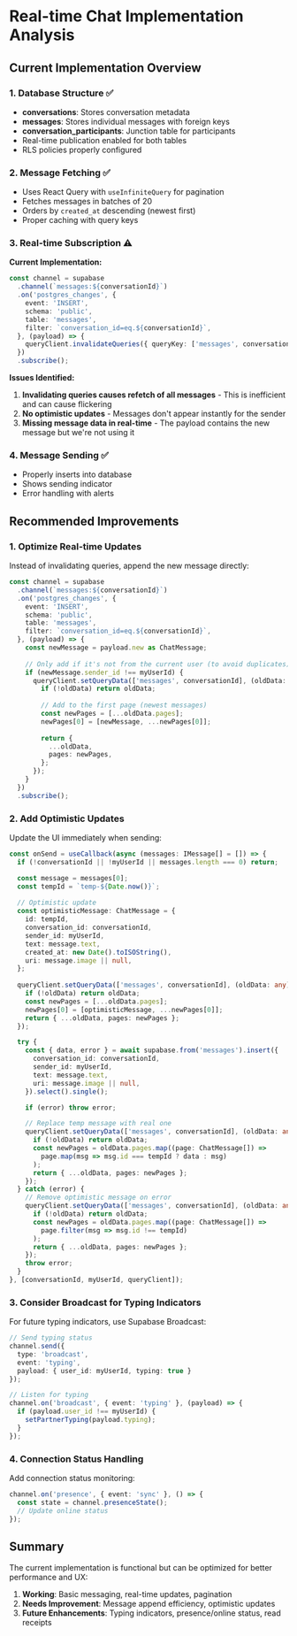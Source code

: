 # Real-time Chat Implementation Analysis

## Current Implementation Overview

### 1. Database Structure ✅
- **conversations**: Stores conversation metadata
- **messages**: Stores individual messages with foreign keys
- **conversation_participants**: Junction table for participants
- Real-time publication enabled for both tables
- RLS policies properly configured

### 2. Message Fetching ✅
- Uses React Query with `useInfiniteQuery` for pagination
- Fetches messages in batches of 20
- Orders by `created_at` descending (newest first)
- Proper caching with query keys

### 3. Real-time Subscription ⚠️

**Current Implementation:**
```typescript
const channel = supabase
  .channel(`messages:${conversationId}`)
  .on('postgres_changes', {
    event: 'INSERT',
    schema: 'public',
    table: 'messages',
    filter: `conversation_id=eq.${conversationId}`,
  }, (payload) => {
    queryClient.invalidateQueries({ queryKey: ['messages', conversationId] });
  })
  .subscribe();
```

**Issues Identified:**
1. **Invalidating queries causes refetch of all messages** - This is inefficient and can cause flickering
2. **No optimistic updates** - Messages don't appear instantly for the sender
3. **Missing message data in real-time** - The payload contains the new message but we're not using it

### 4. Message Sending ✅
- Properly inserts into database
- Shows sending indicator
- Error handling with alerts

## Recommended Improvements

### 1. Optimize Real-time Updates
Instead of invalidating queries, append the new message directly:

```typescript
const channel = supabase
  .channel(`messages:${conversationId}`)
  .on('postgres_changes', {
    event: 'INSERT',
    schema: 'public',
    table: 'messages',
    filter: `conversation_id=eq.${conversationId}`,
  }, (payload) => {
    const newMessage = payload.new as ChatMessage;
    
    // Only add if it's not from the current user (to avoid duplicates)
    if (newMessage.sender_id !== myUserId) {
      queryClient.setQueryData(['messages', conversationId], (oldData: any) => {
        if (!oldData) return oldData;
        
        // Add to the first page (newest messages)
        const newPages = [...oldData.pages];
        newPages[0] = [newMessage, ...newPages[0]];
        
        return {
          ...oldData,
          pages: newPages,
        };
      });
    }
  })
  .subscribe();
```

### 2. Add Optimistic Updates
Update the UI immediately when sending:

```typescript
const onSend = useCallback(async (messages: IMessage[] = []) => {
  if (!conversationId || !myUserId || messages.length === 0) return;

  const message = messages[0];
  const tempId = `temp-${Date.now()}`;
  
  // Optimistic update
  const optimisticMessage: ChatMessage = {
    id: tempId,
    conversation_id: conversationId,
    sender_id: myUserId,
    text: message.text,
    created_at: new Date().toISOString(),
    uri: message.image || null,
  };
  
  queryClient.setQueryData(['messages', conversationId], (oldData: any) => {
    if (!oldData) return oldData;
    const newPages = [...oldData.pages];
    newPages[0] = [optimisticMessage, ...newPages[0]];
    return { ...oldData, pages: newPages };
  });

  try {
    const { data, error } = await supabase.from('messages').insert({
      conversation_id: conversationId,
      sender_id: myUserId,
      text: message.text,
      uri: message.image || null,
    }).select().single();

    if (error) throw error;

    // Replace temp message with real one
    queryClient.setQueryData(['messages', conversationId], (oldData: any) => {
      if (!oldData) return oldData;
      const newPages = oldData.pages.map((page: ChatMessage[]) =>
        page.map(msg => msg.id === tempId ? data : msg)
      );
      return { ...oldData, pages: newPages };
    });
  } catch (error) {
    // Remove optimistic message on error
    queryClient.setQueryData(['messages', conversationId], (oldData: any) => {
      if (!oldData) return oldData;
      const newPages = oldData.pages.map((page: ChatMessage[]) =>
        page.filter(msg => msg.id !== tempId)
      );
      return { ...oldData, pages: newPages };
    });
    throw error;
  }
}, [conversationId, myUserId, queryClient]);
```

### 3. Consider Broadcast for Typing Indicators
For future typing indicators, use Supabase Broadcast:

```typescript
// Send typing status
channel.send({
  type: 'broadcast',
  event: 'typing',
  payload: { user_id: myUserId, typing: true }
});

// Listen for typing
channel.on('broadcast', { event: 'typing' }, (payload) => {
  if (payload.user_id !== myUserId) {
    setPartnerTyping(payload.typing);
  }
});
```

### 4. Connection Status Handling
Add connection status monitoring:

```typescript
channel.on('presence', { event: 'sync' }, () => {
  const state = channel.presenceState();
  // Update online status
});
```

## Summary

The current implementation is functional but can be optimized for better performance and UX:
1. **Working**: Basic messaging, real-time updates, pagination
2. **Needs Improvement**: Message append efficiency, optimistic updates
3. **Future Enhancements**: Typing indicators, presence/online status, read receipts